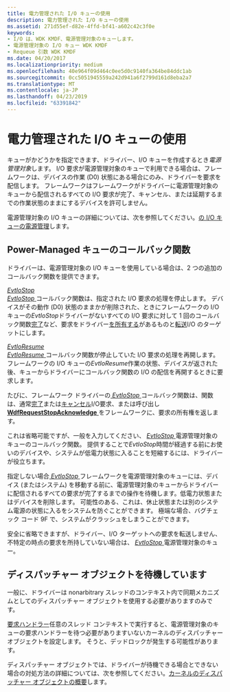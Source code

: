 ```yaml
---
title: 電力管理された I/O キューの使用
description: 電力管理された I/O キューの使用
ms.assetid: 271d55ef-d82e-4ffd-bf41-a602c42c3f0e
keywords:
- I/O は、WDK KMDF、電源管理対象のキューします。
- 電源管理対象の I/O キュー WDK KMDF
- Requeue 引数 WDK KMDF
ms.date: 04/20/2017
ms.localizationpriority: medium
ms.openlocfilehash: 40e964f09d464c0ee5d0c9140fa364be84ddc1ab
ms.sourcegitcommit: 0cc5051945559a242d941a6f2799d161d8eba2a7
ms.translationtype: MT
ms.contentlocale: ja-JP
ms.lasthandoff: 04/23/2019
ms.locfileid: "63391842"
---
```

# <a name="using-power-managed-io-queues"></a>電力管理された I/O キューの使用


キューがかどうかを指定できます、ドライバー、I/O キューを作成するとき*電源管理対象*します。 I/O 要求が電源管理対象のキューで利用できる場合は、フレームワークは、デバイスの作業 (D0) 状態にある場合にのみ、ドライバーを要求を配信します。 フレームワークはフレームワークがドライバーに電源管理対象のキューから配信されるすべての I/O 要求が完了、キャンセル、または延期するまでの作業状態のままにするデバイスを許可しません。

電源管理対象の I/O キューの詳細については、次を参照してください。[の I/O キューの電源管理](power-management-for-i-o-queues.md)します。

## <a name="callback-functions-for-power-managed-queues"></a>Power-Managed キューのコールバック関数


ドライバーは、電源管理対象の I/O キューを使用している場合は、2 つの追加のコールバック関数を提供できます。

<a href="" id="---------evtiostop"></a>[*EvtIoStop*](https://msdn.microsoft.com/library/windows/hardware/ff541788)  
[ *EvtIoStop* ](https://msdn.microsoft.com/library/windows/hardware/ff541788)コールバック関数は、指定された I/O 要求の処理を停止します。 デバイスがその動作 (D0) 状態のままかが削除された、ときにフレームワークの I/O キューの*EvtIoStop*ドライバーがないすべての I/O 要求に対して 1 回のコールバック関数[完了](completing-i-o-requests.md)など、要求をドライバー[を所有する](request-ownership.md)があるものと[転送](forwarding-i-o-requests.md)I/O のターゲットにします。

<a href="" id="---------evtioresume"></a>[*EvtIoResume*](https://msdn.microsoft.com/library/windows/hardware/ff541779)  
[ *EvtIoResume* ](https://msdn.microsoft.com/library/windows/hardware/ff541779)コールバック関数が停止していた I/O 要求の処理を再開します。 フレームワークの I/O キューの*EvtIoResume*作業の状態、デバイスが返された後、キューからドライバーにコールバック関数の I/O の配信を再開するときに要求します。

たびに、フレームワーク ドライバーの[ *EvtIoStop* ](https://msdn.microsoft.com/library/windows/hardware/ff541788)コールバック関数は、関数は、通常[完了](completing-i-o-requests.md)または[キャンセル](canceling-i-o-requests.md)I/O要求、または呼び出し[ **WdfRequestStopAcknowledge** ](https://msdn.microsoft.com/library/windows/hardware/ff550033)をフレームワークに、要求の所有権を返します。

これは省略可能ですが、一般を入力してください、 [ *EvtIoStop* ](https://msdn.microsoft.com/library/windows/hardware/ff541788)電源管理対象のキューのコールバック関数。 提供することで*EvtIoStop*時間が経過する前にお使いのデバイスや、システムが低電力状態に入ることを短縮するには、ドライバーが役立ちます。

指定しない場合[ *EvtIoStop* ](https://msdn.microsoft.com/library/windows/hardware/ff541788)フレームワークを電源管理対象のキューには、デバイス (またはシステム) を移動する前に、電源管理対象のキューからドライバーに配信されるすべての要求が完了するまでの操作を待機します。低電力状態またはデバイスを削除します。 可能性のある、これは、休止状態または別のシステム電源の状態に入るをシステムを防ぐことができます。 極端な場合、バグチェック コード 9F で、システムがクラッシュをしまうことができます。

安全に省略できますが、ドライバー、I/O ターゲットへの要求を転送しません、不特定の時点の要求を所持していない場合は、 [ *EvtIoStop* ](https://msdn.microsoft.com/library/windows/hardware/ff541788)電源管理対象のキュー。

## <a name="waiting-for-dispatcher-objects"></a>ディスパッチャー オブジェクトを待機しています


一般に、ドライバーは nonarbitrary スレッドのコンテキスト内で同期メカニズムとしてのディスパッチャー オブジェクトを使用する必要がありますのみです。

[要求ハンドラー](request-handlers.md)任意のスレッド コンテキストで実行すると、電源管理対象のキューの要求ハンドラーを待つ必要がありますいないカーネルのディスパッチャー オブジェクトを設定します。 そうと、デッドロックが発生する可能性があります。

ディスパッチャー オブジェクトでは、ドライバーが待機できる場合とできない場合の対処方法の詳細については、次を参照してください。[カーネルのディスパッチャー オブジェクトの概要](https://msdn.microsoft.com/library/windows/hardware/ff548068)します。

 

 





